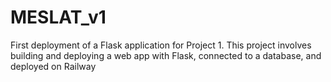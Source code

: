 # MESLAT_v1
First deployment of a Flask application for Project 1. This project involves building and deploying a web app with Flask, connected to a database, and deployed on Railway

